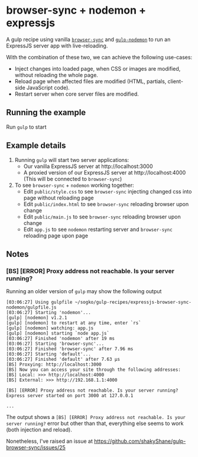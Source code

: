 #  browser-sync + nodemon + expressjs

A gulp recipe using vanilla [```browser-sync```](https://github.com/shakyShane/browser-sync) and [```gulp-nodemon```](https://github.com/JacksonGariety/gulp-nodemon) to run an ExpressJS server app with live-reloading.

With the combination of these two, we can achieve the following use-cases:
* Inject changes into loaded page, when CSS or images are modified, without reloading the whole page.
* Reload page when affected files are modified (HTML, partials, client-side JavaScript code).
* Restart server when core server files are modified.

## Running the example

Run ```gulp``` to start

## Example details

1. Running ```gulp``` will start two server applications:
    * Our vanilla ExpressJS server at http://localhost:3000
    * A proxied version of our ExpressJS server at http://localhost:4000 (This will be connected to ```browser-sync```)
2. To see ```browser-sync``` + ```nodemon``` working together:
    * Edit ```public/style.css``` to see ```browser-sync``` injecting changed css into page without reloading page
    * Edit ```public/index.html``` to see ```browser-sync``` reloading browser upon change
    * Edit ```public/main.js``` to see ```browser-sync``` reloading browser upon change
    * Edit ```app.js``` to see ```nodemon``` restarting server and ```browser-sync``` reloading page upon page

## Notes

### [BS] [ERROR] Proxy address not reachable. Is your server running?

Running an older version of ```gulp``` may show the following output

```
[03:06:27] Using gulpfile ~/sogko/gulp-recipes/expressjs-browser-sync-nodemon/gulpfile.js
[03:06:27] Starting 'nodemon'...
[gulp] [nodemon] v1.2.1
[gulp] [nodemon] to restart at any time, enter `rs`
[gulp] [nodemon] watching: app.js
[gulp] [nodemon] starting `node app.js`
[03:06:27] Finished 'nodemon' after 19 ms
[03:06:27] Starting 'browser-sync'...
[03:06:27] Finished 'browser-sync' after 7.96 ms
[03:06:27] Starting 'default'...
[03:06:27] Finished 'default' after 7.63 μs
[BS] Proxying: http://localhost:3000
[BS] Now you can access your site through the following addresses:
[BS] Local: >>> http://localhost:4000
[BS] External: >>> http://192.168.1.1:4000

[BS] [ERROR] Proxy address not reachable. Is your server running?
Express server started on port 3000 at 127.0.0.1

...

```

The output shows a ```[BS] [ERROR] Proxy address not reachable. Is your server running?``` error but 
other than that, everything else seems to work (both injection and reload).

Nonetheless, I've raised an issue at https://github.com/shakyShane/gulp-browser-sync/issues/25

